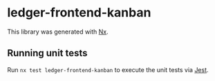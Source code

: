 # ledger-frontend-kanban

This library was generated with [Nx](https://nx.dev).

## Running unit tests

Run `nx test ledger-frontend-kanban` to execute the unit tests via [Jest](https://jestjs.io).
